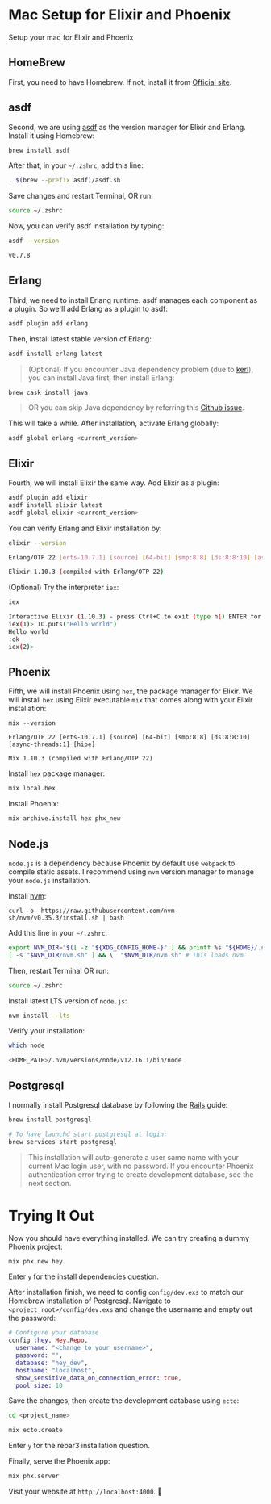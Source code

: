 # Mac Setup for Elixir and Phoenix

Setup your mac for Elixir and Phoenix

## HomeBrew

First, you need to have Homebrew. If not, install it from [Official site](https://brew.sh).

## asdf

Second, we are using [asdf](https://asdf-vm.com/#/core-manage-asdf-vm) as the version manager for Elixir and Erlang. Install it using Homebrew:

```sh
brew install asdf
```

After that, in your `~/.zshrc`, add this line:

```sh
. $(brew --prefix asdf)/asdf.sh
```

Save changes and restart Terminal, OR run:

```sh
source ~/.zshrc
```

Now, you can verify asdf installation by typing:

```sh
asdf --version

v0.7.8
```

## Erlang

Third, we need to install Erlang runtime. asdf manages each component as a plugin. So we'll add Erlang as a plugin to asdf:

```sh
asdf plugin add erlang
```

Then, install latest stable version of Erlang:

```sh
asdf install erlang latest
```

>  (Optional) If you encounter Java dependency problem (due to [kerl](https://github.com/kerl/kerl)), you can install Java first, then install Erlang:

```sh
brew cask install java
```

> OR you can skip Java dependency by referring this [Github issue](https://github.com/asdf-vm/asdf-erlang/issues/58).

This will take a while. After installation, activate Erlang globally:

```sh
asdf global erlang <current_version>
```

## Elixir

Fourth, we will install Elixir the same way. Add Elixir as a plugin:

```sh
asdf plugin add elixir
asdf install elixir latest
asdf global elixir <current_version>
```

You can verify Erlang and Elixir installation by:

```sh
elixir --version

Erlang/OTP 22 [erts-10.7.1] [source] [64-bit] [smp:8:8] [ds:8:8:10] [async-threads:1] [hipe]

Elixir 1.10.3 (compiled with Erlang/OTP 22)
```

(Optional) Try the interpreter `iex`:

```sh
iex

Interactive Elixir (1.10.3) - press Ctrl+C to exit (type h() ENTER for help)
iex(1)> IO.puts("Hello world")
Hello world
:ok
iex(2)> 
```

## Phoenix

Fifth, we will install Phoenix using `hex`, the package manager for Elixir. We will install `hex` using Elixir executable `mix` that comes along with your Elixir installation:

```
mix --version

Erlang/OTP 22 [erts-10.7.1] [source] [64-bit] [smp:8:8] [ds:8:8:10] [async-threads:1] [hipe]

Mix 1.10.3 (compiled with Erlang/OTP 22)
```

Install `hex` package manager:

```sh
mix local.hex
```

Install Phoenix:

```sh
mix archive.install hex phx_new
```

## Node.js

`node.js` is a dependency because Phoenix by default use `webpack` to compile static assets. I recommend using `nvm` version manager to manage your `node.js` installation.

Install [nvm](https://github.com/nvm-sh/nvm):

```
curl -o- https://raw.githubusercontent.com/nvm-sh/nvm/v0.35.3/install.sh | bash
```

Add this line in your `~/.zshrc`:

```sh
export NVM_DIR="$([ -z "${XDG_CONFIG_HOME-}" ] && printf %s "${HOME}/.nvm" || printf %s "${XDG_CONFIG_HOME}/nvm")"
[ -s "$NVM_DIR/nvm.sh" ] && \. "$NVM_DIR/nvm.sh" # This loads nvm
```

Then, restart Terminal OR run:

```sh
source ~/.zshrc
```

Install latest LTS version of `node.js`:

```sh
nvm install --lts
```

Verify your installation:

```sh
which node

<HOME_PATH>/.nvm/versions/node/v12.16.1/bin/node
```

## Postgresql

I normally install Postgresql database by following the [Rails](https://gorails.com/setup) guide:

```sh
brew install postgresql

# To have launchd start postgresql at login:
brew services start postgresql
```

> This installation will auto-generate a user same name with your current Mac login user, with no password. If you encounter Phoenix authentication error trying to create development database, see the next section.

# Trying It Out

Now you should have everything installed. We can try creating a dummy Phoenix project:

```sh
mix phx.new hey
```

Enter `y` for the install dependencies question.

After installation finish, we need to config `config/dev.exs` to match our Homebrew installation of Postgresql. Navigate to `<project_root>/config/dev.exs` and change the username and empty out the password:

```elixir
# Configure your database
config :hey, Hey.Repo,
  username: "<change_to_your_username>",
  password: "",
  database: "hey_dev",
  hostname: "localhost",
  show_sensitive_data_on_connection_error: true,
  pool_size: 10

```

Save the changes, then create the development database using `ecto`:

```sh
cd <project_name>

mix ecto.create
```

Enter `y` for the rebar3 installation question.

Finally, serve the Phoenix app:

```sh
mix phx.server
```

Visit your website at `http://localhost:4000`. 🎈

